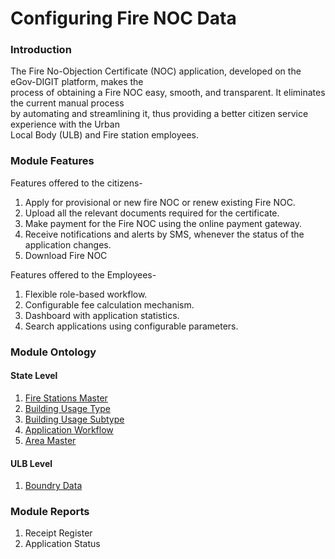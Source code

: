 # Configuring Fire NOC Data

### Introduction

The Fire No-Objection Certificate \(NOC\) application, developed on the eGov-DIGIT platform, makes the  
process of obtaining a Fire NOC easy, smooth, and transparent. It eliminates the current manual process  
by automating and streamlining it, thus providing a better citizen service experience with the Urban  
Local Body \(ULB\) and Fire station employees.

### Module Features

Features offered to the citizens-

1. Apply for provisional or new fire NOC or renew existing Fire NOC.
2. Upload all the relevant documents required for the certificate.
3. Make payment for the Fire NOC using the online payment gateway.
4. Receive notifications and alerts by SMS, whenever the status of the application changes.
5. Download Fire NOC

Features offered to the Employees-

1. Flexible role-based workflow.
2. Configurable fee calculation mechanism.
3. Dashboard with application statistics.
4. Search applications using configurable parameters.

### Module Ontology

#### State Level

1. [Fire Stations Master](fire-station-master.md)
2. [Building Usage Type](building-usage-type.md)
3. [Building Usage Subtype](building-usage-sub-type.md)
4. [Application Workflow](../untitled/workflow-actions.md)
5. [Area Master](areas-served-master.md)

#### ULB Level

1. [Boundry Data](../../environment-setup/ulb-level-setup/boundary-data.md)

### Module Reports

1. Receipt Register
2. Application Status

